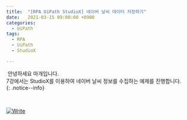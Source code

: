 ```yaml
---
title:  "[RPA UiPath StudioX] 네이버 날씨 데이터 저장하기"
date:   2021-03-15 09:00:00 +0900
categories:
  - UiPath
tags:
  - RPA
  - UiPath
  - StudioX

---
```


&nbsp;안녕하세요 마개입니다.  
7강에서는 StudioX를 이용하여 네이버 날씨 정보를 수집하는 예제를 진행합니다.  
{: .notice--info}

<br>

[![Write](http://img.youtube.com/vi/5r7eWggx3A0/maxresdefault.jpg)](https://www.youtube.com/watch?v=5r7eWggx3A0)

